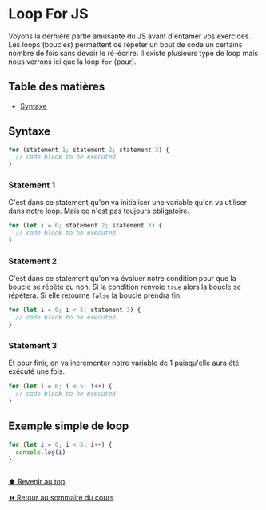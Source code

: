 <!-- omit in toc -->
# Loop For JS

Voyons la dernière partie amusante du JS avant d'entamer vos exercices. Les loops (boucles) permettent de répéter un bout de code un certains nombre de fois sans devoir le ré-écrire. Il existe plusieurs type de loop mais nous verrons ici que la loop `for` (pour).

<!-- omit in toc -->
## Table des matières

- [Syntaxe](#syntaxe)

## Syntaxe

```js
for (statement 1; statement 2; statement 3) {
  // code block to be executed
}
```

### Statement 1

C'est dans ce statement qu'on va initialiser une variable qu'on va utiliser dans notre loop. Mais ce n'est pas toujours obligatoire.

```js
for (let i = 0; statement 2; statement 3) {
  // code block to be executed
}
```

### Statement 2

C'est dans ce statement qu'on va évaluer notre condition pour que la boucle se répète ou non. Si la condition renvoie `true` alors la boucle se répétera. Si elle retourne `false` la boucle prendra fin.

```js
for (let i = 0; i < 5; statement 3) {
  // code block to be executed
}
```

### Statement 3

Et pour finir, on va incrémenter notre variable de 1 puisqu'elle aura été exécuté une fois.

```js
for (let i = 0; i < 5; i++) {
  // code block to be executed
}
```

## Exemple simple de loop

```js
for (let i = 0; i < 5; i++) {
  console.log(i)
}
```

```js

```

[:arrow_up: Revenir au top](#table-des-matières)

[:rewind: Retour au sommaire du cours](./README.md#table-des-matières)
